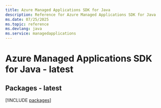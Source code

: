 ```yaml
---
title: Azure Managed Applications SDK for Java
description: Reference for Azure Managed Applications SDK for Java
ms.date: 07/25/2025
ms.topic: reference
ms.devlang: java
ms.service: managedapplications
---
```

# Azure Managed Applications SDK for Java - latest
## Packages - latest
[!INCLUDE [packages](managed-applications-index.md)]